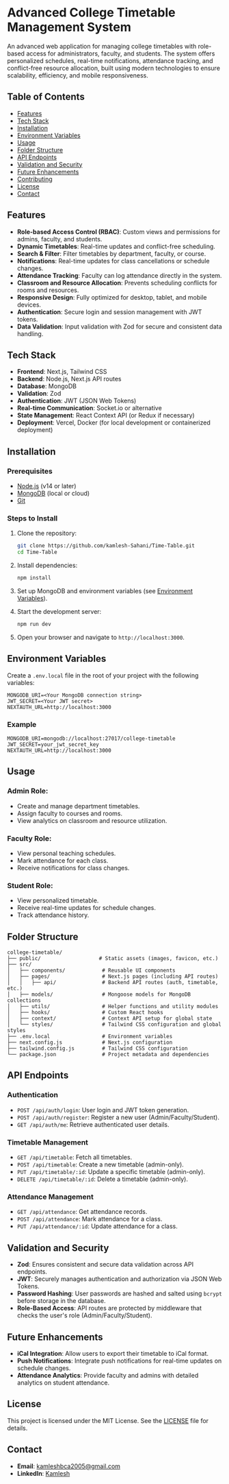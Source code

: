 # Advanced College Timetable Management System

An advanced web application for managing college timetables with role-based access for administrators, faculty, and students. The system offers personalized schedules, real-time notifications, attendance tracking, and conflict-free resource allocation, built using modern technologies to ensure scalability, efficiency, and mobile responsiveness.

## Table of Contents

- [Features](#features)
- [Tech Stack](#tech-stack)
- [Installation](#installation)
- [Environment Variables](#environment-variables)
- [Usage](#usage)
- [Folder Structure](#folder-structure)
- [API Endpoints](#api-endpoints)
- [Validation and Security](#validation-and-security)
- [Future Enhancements](#future-enhancements)
- [Contributing](#contributing)
- [License](#license)
- [Contact](#contact)

## Features

- **Role-based Access Control (RBAC)**: Custom views and permissions for admins, faculty, and students.
- **Dynamic Timetables**: Real-time updates and conflict-free scheduling.
- **Search & Filter**: Filter timetables by department, faculty, or course.
- **Notifications**: Real-time updates for class cancellations or schedule changes.
- **Attendance Tracking**: Faculty can log attendance directly in the system.
- **Classroom and Resource Allocation**: Prevents scheduling conflicts for rooms and resources.
- **Responsive Design**: Fully optimized for desktop, tablet, and mobile devices.
- **Authentication**: Secure login and session management with JWT tokens.
- **Data Validation**: Input validation with Zod for secure and consistent data handling.

## Tech Stack

- **Frontend**: Next.js, Tailwind CSS
- **Backend**: Node.js, Next.js API routes
- **Database**: MongoDB
- **Validation**: Zod
- **Authentication**: JWT (JSON Web Tokens)
- **Real-time Communication**: Socket.io or alternative
- **State Management**: React Context API (or Redux if necessary)
- **Deployment**: Vercel, Docker (for local development or containerized deployment)

## Installation

### Prerequisites

- [Node.js](https://nodejs.org/) (v14 or later)
- [MongoDB](https://www.mongodb.com/) (local or cloud)
- [Git](https://git-scm.com/)

### Steps to Install

1. Clone the repository:

    ```bash
    git clone https://github.com/kamlesh-Sahani/Time-Table.git
    cd Time-Table
    ```

2. Install dependencies:

    ```bash
    npm install
    ```

3. Set up MongoDB and environment variables (see [Environment Variables](#environment-variables)).

4. Start the development server:

    ```bash
    npm run dev
    ```

5. Open your browser and navigate to `http://localhost:3000`.

## Environment Variables

Create a `.env.local` file in the root of your project with the following variables:

```plaintext
MONGODB_URI=<Your MongoDB connection string>
JWT_SECRET=<Your JWT secret>
NEXTAUTH_URL=http://localhost:3000
```

### Example

```plaintext
MONGODB_URI=mongodb://localhost:27017/college-timetable
JWT_SECRET=your_jwt_secret_key
NEXTAUTH_URL=http://localhost:3000
```

## Usage

### Admin Role:

- Create and manage department timetables.
- Assign faculty to courses and rooms.
- View analytics on classroom and resource utilization.

### Faculty Role:

- View personal teaching schedules.
- Mark attendance for each class.
- Receive notifications for class changes.

### Student Role:

- View personalized timetable.
- Receive real-time updates for schedule changes.
- Track attendance history.

## Folder Structure

```plaintext
college-timetable/
├── public/                   # Static assets (images, favicon, etc.)
├── src/
│   ├── components/            # Reusable UI components
│   ├── pages/                 # Next.js pages (including API routes)
│   │   ├── api/               # Backend API routes (auth, timetable, etc.)
│   ├── models/                # Mongoose models for MongoDB collections
│   ├── utils/                 # Helper functions and utility modules
│   ├── hooks/                 # Custom React hooks
│   ├── context/               # Context API setup for global state
│   └── styles/                # Tailwind CSS configuration and global styles
├── .env.local                 # Environment variables
├── next.config.js             # Next.js configuration
├── tailwind.config.js         # Tailwind CSS configuration
└── package.json               # Project metadata and dependencies
```

## API Endpoints

### Authentication

- `POST /api/auth/login`: User login and JWT token generation.
- `POST /api/auth/register`: Register a new user (Admin/Faculty/Student).
- `GET /api/auth/me`: Retrieve authenticated user details.

### Timetable Management

- `GET /api/timetable`: Fetch all timetables.
- `POST /api/timetable`: Create a new timetable (admin-only).
- `PUT /api/timetable/:id`: Update a specific timetable (admin-only).
- `DELETE /api/timetable/:id`: Delete a timetable (admin-only).

### Attendance Management

- `GET /api/attendance`: Get attendance records.
- `POST /api/attendance`: Mark attendance for a class.
- `PUT /api/attendance/:id`: Update attendance for a class.

## Validation and Security

- **Zod**: Ensures consistent and secure data validation across API endpoints.
- **JWT**: Securely manages authentication and authorization via JSON Web Tokens.
- **Password Hashing**: User passwords are hashed and salted using `bcrypt` before storage in the database.
- **Role-Based Access**: API routes are protected by middleware that checks the user's role (Admin/Faculty/Student).

## Future Enhancements

- **iCal Integration**: Allow users to export their timetable to iCal format.
- **Push Notifications**: Integrate push notifications for real-time updates on schedule changes.
- **Attendance Analytics**: Provide faculty and admins with detailed analytics on student attendance.


## License

This project is licensed under the MIT License. See the [LICENSE](LICENSE) file for details.

## Contact

- **Email**: kamleshbca2005@gmail.com
- **LinkedIn**: [Kamlesh](https://www.linkedin.com/in/kamlesh-sahani-692ab7247)
